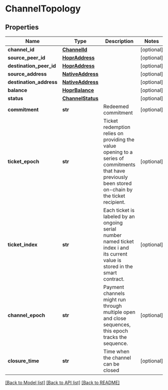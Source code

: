 # ChannelTopology

## Properties
Name | Type | Description | Notes
------------ | ------------- | ------------- | -------------
**channel_id** | [**ChannelId**](ChannelId.md) |  | [optional] 
**source_peer_id** | [**HoprAddress**](HoprAddress.md) |  | [optional] 
**destination_peer_id** | [**HoprAddress**](HoprAddress.md) |  | [optional] 
**source_address** | [**NativeAddress**](NativeAddress.md) |  | [optional] 
**destination_address** | [**NativeAddress**](NativeAddress.md) |  | [optional] 
**balance** | [**HoprBalance**](HoprBalance.md) |  | [optional] 
**status** | [**ChannelStatus**](ChannelStatus.md) |  | [optional] 
**commitment** | **str** | Redeemed commitment | [optional] 
**ticket_epoch** | **str** | Ticket redemption relies on providing the value opening to a series of commitments that have previously been stored on-chain by the ticket recipient. | [optional] 
**ticket_index** | **str** | Each ticket is labeled by an ongoing serial number named ticket index i and its current value is stored in the smart contract. | [optional] 
**channel_epoch** | **str** | Payment channels might run through multiple open and close sequences, this epoch tracks the sequence. | [optional] 
**closure_time** | **str** | Time when the channel can be closed | [optional] 

[[Back to Model list]](../README.md#documentation-for-models) [[Back to API list]](../README.md#documentation-for-api-endpoints) [[Back to README]](../README.md)


